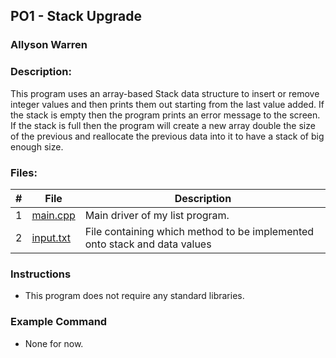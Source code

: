 ## PO1 - Stack Upgrade
### Allyson Warren
### Description:

This program uses an array-based Stack data structure to insert or remove integer values
and then prints them out starting from the last value added. If the stack is empty then the
program prints an error message to the screen. If the stack is full then the program will 
create a new array double the size of the previous and reallocate the previous data into it
to have a stack of big enough size.

### Files:

|   #   | File                                                                                         | Description                     |
| :---: | -------------------------------------------------------------------------------------------- | ------------------------------- |
|   1   | [main.cpp](https://github.com/apwarren/2143-OOP-Warren/blob/master/Assignments/P01/main.cpp) | Main driver of my list program. |
|   2   | [input.txt](https://github.com/apwarren/2143-OOP-Warren/blob/master/Assignments/P01/input.txt) | File containing which method to be implemented onto stack and data values |


### Instructions

- This program does not require any standard libraries.

### Example Command

- None for now.
